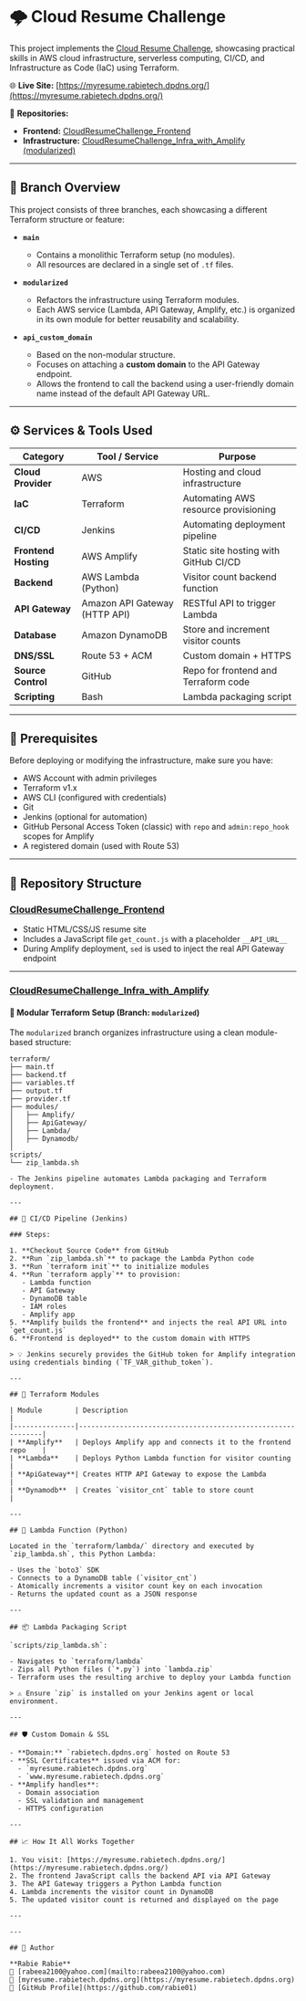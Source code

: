 # 🌩️ Cloud Resume Challenge

This project implements the [Cloud Resume Challenge](https://cloudresumechallenge.dev/), showcasing practical skills in AWS cloud infrastructure, serverless computing, CI/CD, and Infrastructure as Code (IaC) using Terraform.

🌐 **Live Site:** [https://myresume.rabietech.dpdns.org/](https://myresume.rabietech.dpdns.org/)

📁 **Repositories:**
- **Frontend:** [CloudResumeChallenge_Frontend](https://github.com/rabie01/CloudResumeChallenge_Frontend)
- **Infrastructure:** [CloudResumeChallenge_Infra_with_Amplify (modularized)](https://github.com/rabie01/CloudResumeChallenge_Infra_with_Amplify/tree/modularized)

---

## 🧾 Branch Overview

This project consists of three branches, each showcasing a different Terraform structure or feature:

- **`main`**  
  - Contains a monolithic Terraform setup (no modules).
  - All resources are declared in a single set of `.tf` files.

- **`modularized`**  
  - Refactors the infrastructure using Terraform modules.
  - Each AWS service (Lambda, API Gateway, Amplify, etc.) is organized in its own module for better reusability and scalability.

- **`api_custom_domain`**  
  - Based on the non-modular structure.
  - Focuses on attaching a **custom domain** to the API Gateway endpoint.
  - Allows the frontend to call the backend using a user-friendly domain name instead of the default API Gateway URL.

---

## ⚙️ Services & Tools Used

| Category             | Tool / Service                  | Purpose                                 |
|----------------------|----------------------------------|-----------------------------------------|
| **Cloud Provider**   | AWS                              | Hosting and cloud infrastructure        |
| **IaC**              | Terraform                        | Automating AWS resource provisioning    |
| **CI/CD**            | Jenkins                          | Automating deployment pipeline          |
| **Frontend Hosting** | AWS Amplify                      | Static site hosting with GitHub CI/CD   |
| **Backend**          | AWS Lambda (Python)              | Visitor count backend function          |
| **API Gateway**      | Amazon API Gateway (HTTP API)    | RESTful API to trigger Lambda           |
| **Database**         | Amazon DynamoDB                  | Store and increment visitor counts      |
| **DNS/SSL**          | Route 53 + ACM                   | Custom domain + HTTPS                   |
| **Source Control**   | GitHub                           | Repo for frontend and Terraform code    |
| **Scripting**        | Bash                             | Lambda packaging script                 |

---

## 🔧 Prerequisites

Before deploying or modifying the infrastructure, make sure you have:

- AWS Account with admin privileges
- Terraform v1.x
- AWS CLI (configured with credentials)
- Git
- Jenkins (optional for automation)
- GitHub Personal Access Token (classic) with `repo` and `admin:repo_hook` scopes for Amplify
- A registered domain (used with Route 53)

---

## 📁 Repository Structure

### [CloudResumeChallenge_Frontend](https://github.com/rabie01/CloudResumeChallenge_Frontend)

- Static HTML/CSS/JS resume site
- Includes a JavaScript file `get_count.js` with a placeholder `__API_URL__`
- During Amplify deployment, `sed` is used to inject the real API Gateway endpoint

---

### [CloudResumeChallenge_Infra_with_Amplify](https://github.com/rabie01/CloudResumeChallenge_Infra_with_Amplify/tree/modularized)

#### 📁 Modular Terraform Setup (Branch: `modularized`)

The `modularized` branch organizes infrastructure using a clean module-based structure:

```text
terraform/
├── main.tf
├── backend.tf
├── variables.tf
├── output.tf
├── provider.tf
├── modules/
│   ├── Amplify/
│   ├── ApiGateway/
│   ├── Lambda/
│   ├── Dynamodb/
│
scripts/
└── zip_lambda.sh

- The Jenkins pipeline automates Lambda packaging and Terraform deployment.

---

## 🚀 CI/CD Pipeline (Jenkins)

### Steps:

1. **Checkout Source Code** from GitHub  
2. **Run `zip_lambda.sh`** to package the Lambda Python code  
3. **Run `terraform init`** to initialize modules  
4. **Run `terraform apply`** to provision:  
   - Lambda function  
   - API Gateway  
   - DynamoDB table  
   - IAM roles  
   - Amplify app  
5. **Amplify builds the frontend** and injects the real API URL into `get_count.js`  
6. **Frontend is deployed** to the custom domain with HTTPS  

> 💡 Jenkins securely provides the GitHub token for Amplify integration using credentials binding (`TF_VAR_github_token`).

---

## 🧠 Terraform Modules

| Module        | Description                                                 |
|---------------|-------------------------------------------------------------|
| **Amplify**   | Deploys Amplify app and connects it to the frontend repo    |
| **Lambda**    | Deploys Python Lambda function for visitor counting         |
| **ApiGateway**| Creates HTTP API Gateway to expose the Lambda               |
| **Dynamodb**  | Creates `visitor_cnt` table to store count                  |

---

## 🐍 Lambda Function (Python)

Located in the `terraform/lambda/` directory and executed by `zip_lambda.sh`, this Python Lambda:

- Uses the `boto3` SDK  
- Connects to a DynamoDB table (`visitor_cnt`)  
- Atomically increments a visitor count key on each invocation  
- Returns the updated count as a JSON response  

---

## 📦 Lambda Packaging Script

`scripts/zip_lambda.sh`:

- Navigates to `terraform/lambda`  
- Zips all Python files (`*.py`) into `lambda.zip`  
- Terraform uses the resulting archive to deploy your Lambda function  

> ⚠️ Ensure `zip` is installed on your Jenkins agent or local environment.

---

## 🛡️ Custom Domain & SSL

- **Domain:** `rabietech.dpdns.org` hosted on Route 53  
- **SSL Certificates** issued via ACM for:
  - `myresume.rabietech.dpdns.org`  
  - `www.myresume.rabietech.dpdns.org`  
- **Amplify handles**:
  - Domain association  
  - SSL validation and management  
  - HTTPS configuration  

---

## 📈 How It All Works Together

1. You visit: [https://myresume.rabietech.dpdns.org/](https://myresume.rabietech.dpdns.org/)  
2. The frontend JavaScript calls the backend API via API Gateway  
3. The API Gateway triggers a Python Lambda function  
4. Lambda increments the visitor count in DynamoDB  
5. The updated visitor count is returned and displayed on the page  

---

---

## 🙌 Author

**Rabie Rabie**  
📧 [rabeea2100@yahoo.com](mailto:rabeea2100@yahoo.com)  
🔗 [myresume.rabietech.dpdns.org](https://myresume.rabietech.dpdns.org)  
🐙 [GitHub Profile](https://github.com/rabie01)

